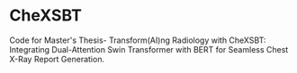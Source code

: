 # CheXSBT
Code for Master's Thesis- Transform(AI)ng Radiology with CheXSBT: Integrating Dual-Attention Swin Transformer with BERT for Seamless Chest X-Ray Report Generation.
